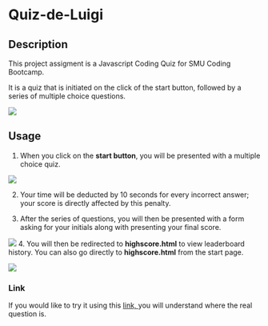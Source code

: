 # Quiz-de-Luigi 

## Description
This project assigment is a Javascript Coding Quiz for SMU Coding Bootcamp.

It is a quiz that is initiated on the click of the start button, followed by a series of multiple choice questions.

![](http://url/to/start.png)

## Usage

1. When you click on the **start button**, you will be presented with a multiple choice quiz.

![](http://url/to/quizquestions.png)

2. Your time will be deducted by 10 seconds for every incorrect answer; your score is directly affected by this penalty.


3. After the series of questions, you will then be presented with a form asking for your initials along with presenting your final score.

![](http://url/to/Alldone.png)
4. You will then be redirected to **highscore.html** to view leaderboard history. You can also go directly to **highscore.html** from the start page.

![](http://url/to/onescore.png)



### Link
If you would like to try it using this [link, ](https://wingz003.github.io/Quiz-de-Luigi/) you will understand where the real question is.
